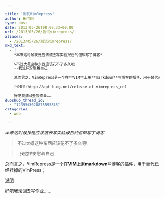 ```yaml
---

title: '测试VimRepress'
author: HeYSH
type: post
date: 2013-05-26T08:05:33+00:00
url: /2013/05/26/测试vimrepress/
aliases:
  - /2013/05/26/测试vimrepress/
mkd_text:
  - |
    *本来这时候我是应该滚去写实验报告的但却写了博客*
    
    >不过大概这种东西应该花不了多久吧
    --我这样安慰着自己
    
    总而言之，VimRepress是一个在**VIM**上用**markdown**写博客的插件，用于替代已经挂掉的VimPress；
    
    [说明](http://apt-blog.net/release-of-vimrepress_cn)
    
    好吧我滚回去写作业……
duoshuo_thread_id:
  - "1239563020875595808"
categories:
  - web

---
```

*本来这时候我是应该滚去写实验报告的但却写了博客*



> 不过大概这种东西应该花不了多久吧\

> –我这样安慰着自己



总而言之，VimRepress是一个在**VIM**上用**markdown**写博客的插件，用于替代已经挂掉的VimPress；



[说明](http://apt-blog.net/release-of-vimrepress_cn)



好吧我滚回去写作业……

